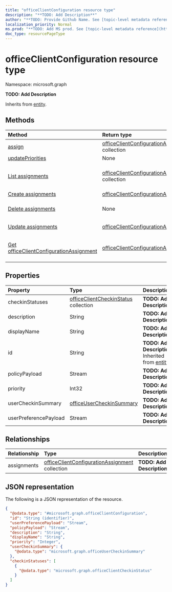 ```yaml
---
title: "officeClientConfiguration resource type"
description: "**TODO: Add Description**"
author: "**TODO: Provide Github Name. See [topic-level metadata reference](https://msgo.azurewebsites.net/add/document/guidelines/metadata.html#topic-level-metadata)**"
localization_priority: Normal
ms.prod: "**TODO: Add MS prod. See [topic-level metadata reference](https://msgo.azurewebsites.net/add/document/guidelines/metadata.html#topic-level-metadata)**"
doc_type: resourcePageType
---
```


# officeClientConfiguration resource type


Namespace: microsoft.graph

**TODO: Add Description**


Inherits from [entity](../resources/entity.md).

## Methods
|Method|Return type|Description|
|:---|:---|:---|
|[assign](../api/officeclientconfiguration-assign.md)|[officeClientConfigurationAssignment](../resources/officeclientconfigurationassignment.md) collection|**TODO: Add Description**|
|[updatePriorities](../api/officeclientconfiguration-updatepriorities.md)|None|**TODO: Add Description**|
|[List assignments](../api/officeclientconfiguration-list-assignments.md)|[officeClientConfigurationAssignment](../resources/officeclientconfigurationassignment.md) collection|Get the officeClientConfigurationAssignments from the assignments navigation property.|
|[Create assignments](../api/officeclientconfiguration-post-assignments.md)|[officeClientConfigurationAssignment](../resources/officeclientconfigurationassignment.md)|Create a new assignments object.|
|[Delete assignments](../api/officeclientconfiguration-delete-assignments.md)|None|Delete an [officeClientConfigurationAssignment](../resources/officeclientconfigurationassignment.md) object.|
|[Update assignments](../api/officeclientconfiguration-update-assignments.md)|[officeClientConfigurationAssignment](../resources/officeclientconfigurationassignment.md)|Update the properties of an assignments object.|
|[Get officeClientConfigurationAssignment](../api/officeclientconfigurationassignment-get.md)|[officeClientConfigurationAssignment](../resources/officeclientconfigurationassignment.md)|Read the properties and relationships of an [officeClientConfigurationAssignment](../resources/officeclientconfigurationassignment.md) object.|

## Properties
|Property|Type|Description|
|:---|:---|:---|
|checkinStatuses|[officeClientCheckinStatus](../resources/officeclientcheckinstatus.md) collection|**TODO: Add Description**|
|description|String|**TODO: Add Description**|
|displayName|String|**TODO: Add Description**|
|id|String|**TODO: Add Description** Inherited from [entity](../resources/entity.md)|
|policyPayload|Stream|**TODO: Add Description**|
|priority|Int32|**TODO: Add Description**|
|userCheckinSummary|[officeUserCheckinSummary](../resources/officeusercheckinsummary.md)|**TODO: Add Description**|
|userPreferencePayload|Stream|**TODO: Add Description**|

## Relationships
|Relationship|Type|Description|
|:---|:---|:---|
|assignments|[officeClientConfigurationAssignment](../resources/officeclientconfigurationassignment.md) collection|**TODO: Add Description**|

## JSON representation
The following is a JSON representation of the resource.
<!-- {
  "blockType": "resource",
  "keyProperty": "id",
  "@odata.type": "microsoft.graph.officeClientConfiguration",
  "baseType": "microsoft.graph.entity",
  "openType": false
}
-->
``` json
{
  "@odata.type": "#microsoft.graph.officeClientConfiguration",
  "id": "String (identifier)",
  "userPreferencePayload": "Stream",
  "policyPayload": "Stream",
  "description": "String",
  "displayName": "String",
  "priority": "Integer",
  "userCheckinSummary": {
    "@odata.type": "microsoft.graph.officeUserCheckinSummary"
  },
  "checkinStatuses": [
    {
      "@odata.type": "microsoft.graph.officeClientCheckinStatus"
    }
  ]
}
```

